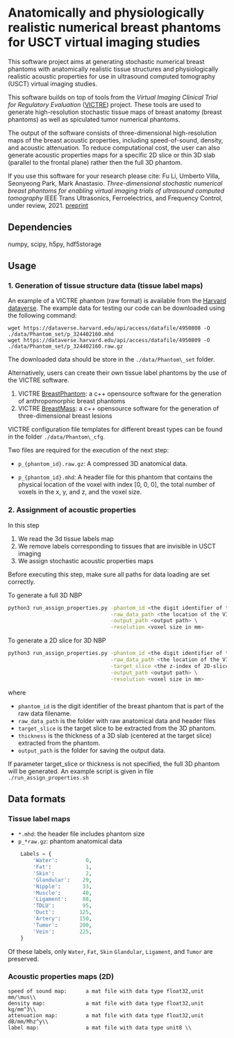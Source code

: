 # Anatomically and physiologically realistic numerical breast phantoms for USCT virtual imaging studies

This software project aims at generating stochastic numerical breast phantoms 
with anatomically realistic tissue structures and physiologically realistic
acoustic properties for use in ultrasound computed tomography (USCT) virtual imaging studies.

This software builds on top of tools from the _Virtual Imaging Clinical Trial for Regulatory Evaluation_ ([VICTRE](https://github.com/DIDSR/VICTRE)) project.
These tools are used to generate high-resolution stochastic tissue maps of breast anatomy (breast phantoms) as well as spiculated tumor numerical phantoms.

The output of the software consists of three-dimensional high-resolution maps of the breast acoustic properties, including speed-of-sound, density, and acoustic attenuation.
To reduce computational cost, the user can also generate acoustic properties maps for a specific 2D slice or thin 3D slab (parallel to the frontal plane) rather then the full 3D phantom.

If you use this software for your research please cite: Fu Li, Umberto Villa, Seonyeong Park, Mark Anastasio. _Three-dimensional stochastic numerical breast phantoms for enabling virtual imaging trials of ultrasound computed tomography_ IEEE Trans Ultrasonics, Ferroelectrics, and Frequency Control, under review, 2021. [preprint](https://arxiv.org/abs/2106.02744)


## Dependencies

numpy, scipy, h5py, hdf5storage

## Usage

### 1. Generation of tissue structure data (tissue label maps)

An example of a VICTRE phantom (raw format) is available from the [Harvard dataverse](https://doi.org/10.7910/DVN/1KJK4G).
The example data for testing our code can be downloaded using the following command:
```
wget https://dataverse.harvard.edu/api/access/datafile/4950808 -O ./data/Phantom_set/p_324402160.mhd
wget https://dataverse.harvard.edu/api/access/datafile/4950809 -O ./data/Phantom_set/p_324402160.raw.gz
```
The downloaded data should be store in the `./data/Phantom\_set` folder.

Alternatively, users can create their own tissue label phantoms by the use of the VICTRE software.
1. VICTRE [BreastPhantom](https://github.com/DIDSR/breastPhantom): a c++ opensource software for the generation of anthropomorphic breast phantoms
2. VICTRE [BreastMass](https://github.com/DIDSR/breastMass): a c++ opensource software for the generation of three-dimensional breast lesions

VICTRE configuration file templates for different breast types can be found in the  folder `./data/Phantom\_cfg`.

Two files are required for the execution of the next step:

- `p_{phantom_id}.raw.gz`: A compressed 3D anatomical data.

- `p_{phantom_id}.mhd`: A header file for this phantom that contains the physical location of the voxel with index [0, 0, 0], the total number of voxels in the x, y, and z, and the voxel size.

### 2. Assignment of acoustic properties

In this step
1. We read the 3d tissue labels map 
2. We remove labels corresponding to tissues that are invisible in USCT imaging
3. We assign stochastic acoustic properties maps

Before executing this step, make sure all paths for data loading are set correctly.

To generate a full 3D NBP
```sh
python3 run_assign_properties.py -phantom_id <the digit identifier of the breast phantom> \
                                 -raw_data_path <the location of the VICTRE NBP> \
                                 -output_path <output path> \
                                 -resolution <voxel size in mm>
```        


To generate a 2D slice for 3D NBP
```sh
python3 run_assign_properties.py -phantom_id <the digit identifier of the breast phantom> \
                                 -raw_data_path <the location of the VICTRE NBP> \
                                 -target_slice <the z-index of 2D-slice or slab center to be extracted> \
                                 -output_path <output path> \
                                 -resolution <voxel size in mm>
```


where

- `phantom_id` is the digit identifier of the breast phantom that is part of the raw data filename.
- `raw_data_path` is the folder with raw anatomical data and header files
- `target_slice` is the target slice to be extracted from the 3D phantom.
- `thickness` is the thickness of a 3D slab (centered at the target slice) extracted from the phantom.
- `output_path` is the folder for saving the output data.

If parameter target_slice or thickness is not specified, the full 3D phantom will be generated.
An example script is given in file `./run_assign_properties.sh`


## Data formats

### Tissue label maps

- `*.mhd`:            the header file includes phantom size
- `p_*raw.gz`:        phantom anatomical data 

```python
    Labels = {
        'Water':         0,
        'Fat':           1,
        'Skin':          2,
        'Glandular':    29,
        'Nipple':       33,
        'Muscle':       40,
        'Ligament':     88,
        'TDLU':         95,
        'Duct':        125,
        'Artery':      150,
        'Tumor':       200,
        'Vein':        225,
    }
```

Of these labels, only `Water`, `Fat`, `Skin` `Glandular`, `Ligament`, and `Tumor` are preserved.
 
### Acoustic properties maps  (2D)

   	speed of sound map:      a mat file with data type float32,unit mm/\mus\\
    density map:             a mat file with data type float32,unit kg/mm^3\\
    attenuation map:         a mat file with data type float32,unit dB/mm/Mhz^y\\
    label map:               a mat file with data type unit8 \\
<!---  
## Files description

Code file:

**acoustic_phantom/config.py**:  The configuration file include rawdata directory and acoustic properties range.\
**acoustic_phantom/power_est.py**: Functions for attenuation exponent estimation.\
**acoustic_phantom/utils.py**: Functions for perprossing steps.\
**main.py**: The execute file for reading rawdata and generating acoustic properties map.

Datafile:

**Loc_1024_makeCartCircle.DAT**: Locations (2D coordinates measured in mm) of the1024 transducers arranged in a circular array of radius 110mm.  The datadimension is 2*1024 (transducer 0 x-coordinate, transducer 0 y-coordinate,transducer 1 x-coordinate, transducer 1 y-coordinate, . . . )  and data typeisfloat32.\
**Phantom_source500.DAT**:  The shape of the input pulse used to generate the sono-gram.  It consists of 500 time samples at a frequency of 30MHz.  Data isstored asfloat32.\
**ws_kspace_tmp.ini:** The template configuration file for wavesolver\

  
### Attenuation exponent estimation

the attenuation degree is computed by Beer's law:

 P\_1 = p\_0 \*exp(-\alpha\_1\*length\_1-\alpha\_2\*length\_2)
 
 P\_2 = p\_0 \*exp(-\alpha\*length)  using constant exponent 
 
 alpha = alpha\_0\**f**^b;\
  alpha\_1 = alpha\_1\**f*^b\_1\
   alpha\_2 = alpha\_2\**f*^b\_2\
   
   Given list of frequency *f* based on source specturm.
   
   Find b which can minimaze the mismatch \sum|| p\_1 - p\_2 ||^2
   
  **Regression results in two cases**
  ![fig1](https://gitlab.engr.illinois.edu/anastasio-lab/usct/fdaphantom-acoustic-properties-assignment/-/blob/master/docs/2.png)
  ![fig2](https://gitlab.engr.illinois.edu/anastasio-lab/usct/fdaphantom-acoustic-properties-assignment/-/blob/master/docs/1.png)
 -->
    


